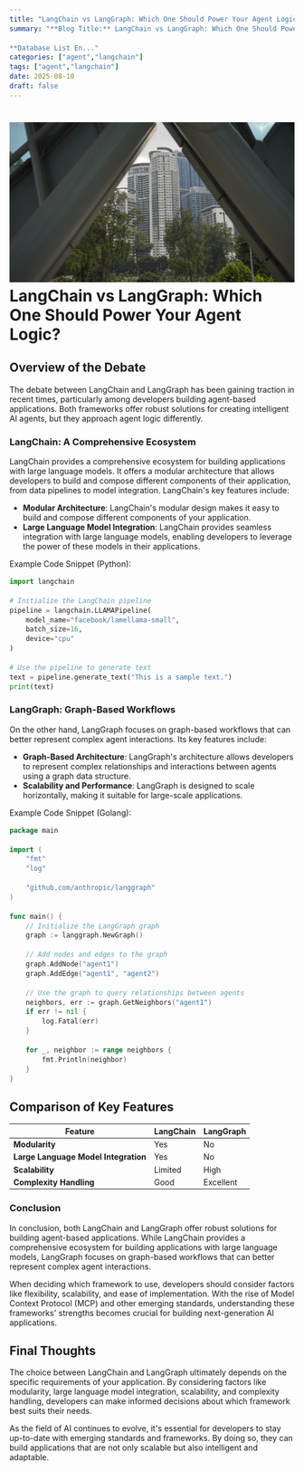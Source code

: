 ```yaml
---
title: "LangChain vs LangGraph: Which One Should Power Your Agent Logic?"
summary: "**Blog Title:** LangChain vs LangGraph: Which One Should Power Your Agent Logic?

**Database List En..."
categories: ["agent","langchain"]
tags: ["agent","langchain"]
date: 2025-08-10
draft: false
---
```

![landscape](cover.jpg "Photos by nenjo")
**LangChain vs LangGraph: Which One Should Power Your Agent Logic?**
=============================================================

**Overview of the Debate**
------------------------

The debate between LangChain and LangGraph has been gaining traction in recent times, particularly among developers building agent-based applications. Both frameworks offer robust solutions for creating intelligent AI agents, but they approach agent logic differently.

### **LangChain: A Comprehensive Ecosystem**

LangChain provides a comprehensive ecosystem for building applications with large language models. It offers a modular architecture that allows developers to build and compose different components of their application, from data pipelines to model integration. LangChain's key features include:

*   **Modular Architecture**: LangChain's modular design makes it easy to build and compose different components of your application.
*   **Large Language Model Integration**: LangChain provides seamless integration with large language models, enabling developers to leverage the power of these models in their applications.

Example Code Snippet (Python):
```python
import langchain

# Initialize the LangChain pipeline
pipeline = langchain.LLAMAPipeline(
    model_name="facebook/lamellama-small",
    batch_size=16,
    device="cpu"
)

# Use the pipeline to generate text
text = pipeline.generate_text("This is a sample text.")
print(text)
```

### **LangGraph: Graph-Based Workflows**

On the other hand, LangGraph focuses on graph-based workflows that can better represent complex agent interactions. Its key features include:

*   **Graph-Based Architecture**: LangGraph's architecture allows developers to represent complex relationships and interactions between agents using a graph data structure.
*   **Scalability and Performance**: LangGraph is designed to scale horizontally, making it suitable for large-scale applications.

Example Code Snippet (Golang):
```go
package main

import (
    "fmt"
    "log"

    "github.com/anthropic/langgraph"
)

func main() {
    // Initialize the LangGraph graph
    graph := langgraph.NewGraph()

    // Add nodes and edges to the graph
    graph.AddNode("agent1")
    graph.AddEdge("agent1", "agent2")

    // Use the graph to query relationships between agents
    neighbors, err := graph.GetNeighbors("agent1")
    if err != nil {
        log.Fatal(err)
    }

    for _, neighbor := range neighbors {
        fmt.Println(neighbor)
    }
}
```

**Comparison of Key Features**
---------------------------

| Feature | LangChain | LangGraph |
| --- | --- | --- |
| **Modularity** | Yes | No |
| **Large Language Model Integration** | Yes | No |
| **Scalability** | Limited | High |
| **Complexity Handling** | Good | Excellent |

### **Conclusion**

In conclusion, both LangChain and LangGraph offer robust solutions for building agent-based applications. While LangChain provides a comprehensive ecosystem for building applications with large language models, LangGraph focuses on graph-based workflows that can better represent complex agent interactions.

When deciding which framework to use, developers should consider factors like flexibility, scalability, and ease of implementation. With the rise of Model Context Protocol (MCP) and other emerging standards, understanding these frameworks' strengths becomes crucial for building next-generation AI applications.

**Final Thoughts**
-----------------

The choice between LangChain and LangGraph ultimately depends on the specific requirements of your application. By considering factors like modularity, large language model integration, scalability, and complexity handling, developers can make informed decisions about which framework best suits their needs.

As the field of AI continues to evolve, it's essential for developers to stay up-to-date with emerging standards and frameworks. By doing so, they can build applications that are not only scalable but also intelligent and adaptable.
    